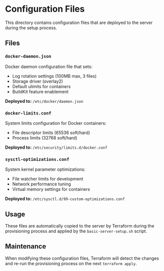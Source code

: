 # Configuration Files

This directory contains configuration files that are deployed to the server during the setup process.

## Files

### `docker-daemon.json`
Docker daemon configuration file that sets:
- Log rotation settings (100MB max, 3 files)
- Storage driver (overlay2)
- Default ulimits for containers
- BuildKit feature enablement

**Deployed to:** `/etc/docker/daemon.json`

### `docker-limits.conf`
System limits configuration for Docker containers:
- File descriptor limits (65536 soft/hard)
- Process limits (32768 soft/hard)

**Deployed to:** `/etc/security/limits.d/docker.conf`

### `sysctl-optimizations.conf`
System kernel parameter optimizations:
- File watcher limits for development
- Network performance tuning
- Virtual memory settings for containers

**Deployed to:** `/etc/sysctl.d/99-custom-optimizations.conf`

## Usage

These files are automatically copied to the server by Terraform during the provisioning process and applied by the `basic-server-setup.sh` script.

## Maintenance

When modifying these configuration files, Terraform will detect the changes and re-run the provisioning process on the next `terraform apply`.
